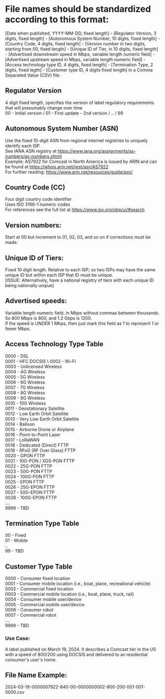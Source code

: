 # File names should be standardized according to this format:

[Date when published, YYYY-MM-DD, fixed length] - [Regulator Version, 3 digits, fixed length] - [Autonomous System Number, 10 digits, fixed length] - [Country Code, 4 digits, fixed length] - 
[Version number in two digits, starting from 00, fixed length] - [Unique ID of Tier, in 10 digits, fixed length] - 
[Advertised downstream speed in Mbps, variable length numeric field] - [Advertised upstream speed in Mbps, variable length numeric field] - [Access technology type ID, 4 digits, fixed length] - [Termination Type, 2 digits, fixed legth] - [Customer type ID, 4 digits fixed length] in a 
Comma Separated Value (CSV) file.

## Regulator Version
4 digit fixed length, specifies the version of label regulatory requirements that will presumably change over time \
00 - Initial version /
01 - First update - 2nd version /
.. /
99

## Autonomous System Number (ASN)
Use the fixed 10-digit ASN from regional internet registries to uniquely identify each ISP. \
See IANA ASN registry at https://www.iana.org/assignments/as-numbers/as-numbers.xhtml \
Example: AS7922 for Comcast in North America is issued by ARIN and can be found at https://whois.arin.net/rest/asn/AS7922 \
For further reading: https://www.arin.net/resources/guide/asn/

## Country Code (CC)
Four digit country code identifier \
Uses ISO 3166-1 numeric codes \
For references see the full list at https://www.iso.org/obp/ui/#search

## Version numbers: 
Start at 00 but increment to 01, 02, 03, and so on if corrections must be made. 

## Unique ID of Tiers: 
Fixed 10 digit length. Relative to each ISP; so two ISPs may have the same unique ID but within each ISP that ID must be unique. \
[ISSUE: Alternatively, have a national registry of tiers with each unique ID being nationally unqiue]

## Advertised speeds: 
Variable length numeric field, in Mbps without commas between thousands. So 800 Mbps is 800, and 1.2 Gbps is 1200. \
If the speed is UNDER 1 Mbps, then just mark this field as 1 to represent 1 or fewer Mbps. 

## Access Technology Type Table
0000 - DSL \
0001 - HFC DOCSIS \ 
0002 - Wi-Fi \
0003 - Unlicensed Wireless \
0004 - 4G Wireless \
0005 - 5G Wireless \
0006 - 6G Wireless \
0007 - 7G Wireless \
0008 - 8G Wireless \
0009 - 9G Wireless \
0010 - 10G Wireless \
0011 - Geostationary Satellite \
0012 - Low Earth Orbit Satellite \
0013 - Very Low Earth Orbit Satellite \
0014 - Balloon \
0015 - Airborne Drone or Airplane \
0016 - Point-to-Point Laser \
0017 - LoRaWAN  \
0018 - Dedicated (Direct) FTTP \
0019 - RFoG (RF Over Glass) FTTP \
0020 - GPON FTTP \
0021 - 10G-PON / XGS-PON FTTP \
0022 - 25G-PON FTTP \
0023 - 50G-PON FTTP \
0024 - 100G-PON FTTP \
0025 - EPON FTTP \
0026 - 25G-EPON FTTP \
0027 - 50G-EPON FTTP \
0028 - 100G-EPON FTTP \
.... \
9999 - TBD 

## Termination Type Table
00 - Fixed \
01 - Mobile \
.. \
99 - TBD 

## Customer Type Table
0000 - Consumer fixed location \
0001 - Consumer mobile location (i.e., boat, plane, recreational vehicle) \
0002 - Commercial fixed location \
0003 - Commercial mobile location (i.e., boat, plane, truck, rail) \
0004 - Consumer mobile user/device  \
0005 - Commercial mobile user/device \
0006 - Consumer robot \
0007 - Commercial robot \
.... \
9999 - TBD 

### Use Case:
A label published on March 19, 2024. It describes a Comcast tier in the US with a speed of 800/200 using DOCSIS and delivered to an residential consumer's user's home. 

## File Name Example: 
2024-03-19-0000007922-840-00-0000000002-800-200-001-001-0000.csv


